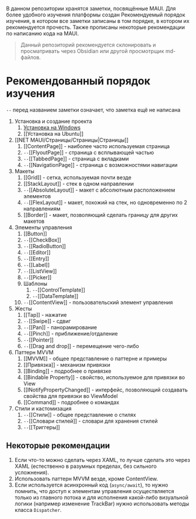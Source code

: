 В данном репозитории хранятся заметки, посвящённые MAUI. Для более удобного изучения платформы создан Рекомендуемый порядок изучения, в котором все заметки записаны в том порядке, в котором их рекомендуется прочесть. Также прописаны некоторые рекомендации по написанию кода на MAUI.

> Данный репозиторий рекомендуется склонировать и просматривать через Obsidian или другой просмотрщик md-файлов.

# Рекомендованный порядок изучения

`--` перед названием заметки означает, что заметка ещё не написана

1. Установка и создание проекта
	1. [Установка на Windows](./Установка/Установка%20на%20Windows.md)
	2. [[Установка на Ubuntu]]
2. [[NET MAUI/Страницы/Страницы|Страницы]]
	1. [[ContentPage]] - наиболее часто используемая страница
	2. `--`[[FlyoutPage]] - страница с всплывающей частью
	3. `--`[[TabbedPage]] - страница с вкладками
	4. `--`[[NavigationPage]] - страница с возможностями навигации
3. Макеты
	1. [[Grid]] - сетка, используемая почти везде
	2. [[StackLayout]] - стек в одном направлении
	3. `--`[[AbsoluteLayout]] - макет с абсолютным расположением элементов
	4. `--`[[FlexLayout]] - макет, похожий на стек, но одновременно по 2 направлениям
	5. [[Border]] - макет, позволяющий сделать границу для других макетов
4. Элементы управления
	1. [[Button]]
	2. `--`[[CheckBox]]
	3. `--`[[RadioButton]]	
	4. `--`[[Editor]]
	5. `--`[[Entry]]
	6. `--`[[Label]]
	7. `--`[[ListView]]
	8. `--`[[Picker]]
	9. Шаблоны
		1. `--`[[ControlTemplate]]
		2. `--`[[DataTemplate]]
	10. `--`[[ContentView]] - пользовательский элемент управления
5. Жесты
	1. [[Tap]] - нажатие
	2. `--`[[Swipe]] - сдвиг
	3. `--`[[Pan]] - панорамирование
	4. `--`[[Pinch]] - приближение/отдаление
	5. `--`[[Pointer]]
	6. `--`[[Drag and drop]] - перемещение чего-либо
6. Паттерн MVVM
	1. [[MVVM]] - общее представление о паттерне и примеры
	2. [[Привязка]] - механизм привязки
	3. [[Binding]] - подробнее о привязке
	4. [[Bindable Property]] - свойство, используемое для привязки во View
	5. [[INotifyPropertyChanged]] - интерфейс, позволяющий создавать свойства для привязки во ViewModel
	6. [[Command]] - подробнее о командах
7.  Стили и кастомизация
	1. `--`[[Стили]] - общее представление о стилях
	2. `--`[[Словари стилей]] - словари для хранения стилей
	3. `--`[[Триггеры]]

## Некоторые рекомендации

1. Если что-то можно сделать через XAML, то лучше сделать это через XAML (естественно в разумных пределах, без сильного усложнения).
2. Использовать паттерн MVVM везде, кроме ContentView.
3. Если используется асинхронный код (`async/await`), то нужно помнить, что доступ к элементам управления осуществляется только из главного потока и для исполнения какой-либо визуальной логики (например изменение TrackBar) нужно использовать методы класса `Dispatcher`.
